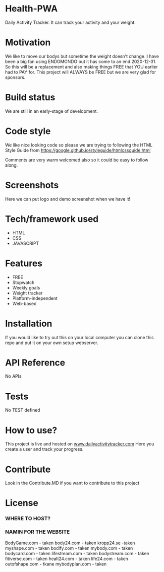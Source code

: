 # Health-PWA
Daily Activity Tracker. 
It can track your activity and your weight.

# Motivation
We like to move our bodys but sometime the weight doesn't change. I have been a big fan using 
ENDOMONDO but it has come to an end 2020-12-31. So this will be a replacement and also making things 
FREE that YOU earlier had to PAY for. This project will ALWAYS be FREE but we are very glad for sponsors. 

# Build status
We are still in an early-stage of development. 

# Code style
We like nice looking code so please we are trying to following the HTML Style Guide from https://google.github.io/styleguide/htmlcssguide.html

Comments are very warm welcomed also so it could be easy to follow along.

# Screenshots
Here we can put logo and demo screenshot when we have it!

# Tech/framework used
* HTML
* CSS
* JAVASCRIPT

# Features
* FREE
* Stopwatch
* Weekly goals
* Weight tracker
* Platform-independent
* Web-based

# Installation
If you would like to try out this on your local computer you can clone this repo and put it on your own setup webserver.

# API Reference
No APIs

# Tests 
No TEST defined

# How to use? 
This project is live and hosted on www.dailyactivitytracker.com Here you create a user and track your progress.

# Contribute
Look in the Contribute.MD if you want to contribute to this project

# License



### WHERE TO HOST?

### NAMIN FOR THE WEBSITE
BodyGame.com - taken
body24.com - taken
kropp24.se -taken
myshape.com - taken
bodify.com - taken
mybody.com - taken
bodycard.com - taken
lifestream.com - taken
bodystream.com - taken 
fitiverse.com - taken
healt24.com - taken
life24.com - taken
outofshape.com - tkane
mybodyplan.com - taken


